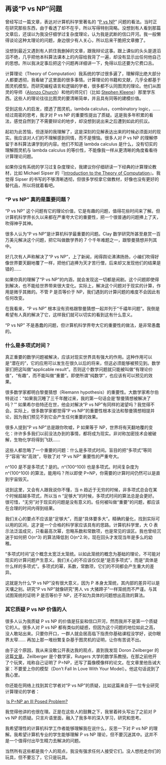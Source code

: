 <div class="inner">
<h2>再谈“P vs NP”问题</h2>
<p>曾经写过一篇文章，表达对计算机科学里著名的 “<a href="https://en.wikipedia.org/wiki/P_versus_NP_problem">P vs NP</a>” 问题的看法。当时正在研究那些东西，由于看透了却不在乎，所以写得特别简略。没想到有人看到那篇文章后，还误以为我没仔细学过复杂度理论，认为我是武断的信口开河。我一般懒得谈论这种太理论的问题，身边很少有人关心，所以后来干脆把文章撤了。</p>
<p>没想到最近又遇到有人抓住我删掉的文章，跟我辩论这事。跟上课似的头头是道滔滔不绝，几乎把他本科算法课本上的内容给我背了一遍，却没有显示出任何他自己的思想。所以我决定事后把这个问题再详细讲一下，免得以后还要为它费口舌。</p>
<p>计算理论（Theory of Computation）我系统的学过很多遍了，理解得比绝大部分人都要透彻，我看破了这里面的很多事情。计算理论的书籍和文献，几乎全都基于图灵机模型。而研究编程语言和逻辑的学者，很多都不认同图灵的理论。他们从图灵的导师（<a href="https://en.wikipedia.org/wiki/Alonzo_Church">Alonzo Church</a>）和他的师兄们（比如 <a href="https://en.wikipedia.org/wiki/Stephen_Cole_Kleene">Stephen Kleene</a>）那里学东西。这些人的理论往往比图灵的要清晰简单，并且具有同等的建模价值。</p>
<p>受到这些人的启发，摸透了图灵机，lambda calculus，combinatory logic，…… 经过周密的思考，我才对 P vs NP 的重要性提出了质疑。这是我多年积累的看法，感觉自然到了不需要辩论的地步，却没想到说出来之后遭到如此的抗议。</p>
<p>起初为此苦恼，但逐渐的我理解了，这是深刻的见解表达出来的时候必须面对的现实。我应该对人们的不理解感到同情，而不是懊恼。很多人对 P vs NP 的理解停留于本科算法课学到的内容。他们不知道 lambda calculus 是什么，没有切实的理解图灵机与 lambda calculus 的等价性，不能像我一样从更清晰的角度看看待计算理论问题。</p>
<p>如果你没有系统的学习过复杂度理论，我建议你仔细研读一下经典的计算理论教材，比如 Michael Sipser 的『<a href="https://www.amazon.com/Introduction-Theory-Computation-Michael-Sipser/dp/113318779X">Introduction to the Theory of Computation</a>』。我觉得 Sipser 的书写的不够清晰透彻，但很多学校拿它做教材，好像也没有更好的替代品，所以将就着看吧。</p>
<h3 id="p-vs-np-真的是重要问题">“P vs NP” 真的是重要问题？</h3>
<p>“P vs NP” 这个问题有它的理论价值，它是有趣的问题，值得花些时间来了解。但计算机科学界长久以来都在严重夸大它的重要性，把一个很普通的问题捧上了天，吹得神乎其神。</p>
<p>很多人认为“P vs NP”是计算机科学最重要的问题。Clay 数学研究所甚至悬赏一百万美元解决这个问题，把它叫做数学界的 7 个千年难题之一，跟黎曼猜想并列其中。</p>
<p>好几次有人声称解决了“P vs NP”，上了新闻，闹得舆论沸沸扬扬，小编们吹得好像世界要天翻地覆了一样，把他们追捧为天才苦行僧，后来却又发现他们的结果是错的……</p>
<p>如果你真的理解了“P vs NP”的内涵，就会发现这一切都是闹剧。这个问题即使得到解决，也不能给世界带来很大变化。实际上，解决这个问题对于现实的计算，作用是微乎其微的。不管 P 是否等价于 NP，我们遇到的计算问题的难度不会因此有任何改变。</p>
<p>在我看来，“P vs NP” 根本没有资格跟黎曼猜想一起并列于“千禧年问题”。我倒是希望有人真的解决了它，这样我们就可以切实的看到这有什么意义。</p>
<p>“P vs NP” 不是愚蠢的问题，但计算机科学界夸大它的重要性的做法，是非常愚蠢的。</p>
<h3 id="什么是多项式时间">什么是多项式时间？</h3>
<p>真正重要的数学问题被解决，应该对现实世界具有强大的作用。这种作用可以是“潜在的”，它的应用可以发生在很久以后的将来，但这必须能够被预见到。数学家们把这叫做“applicable result”。否则这个数学问题就只能被叫做“有理论价值”，“有趣”，而不能叫做“重要”。即使所谓“纯数学”，也应该有可以预见的效果。</p>
<p>很多数学家都明白黎曼猜想（Riemann hypothesis）的重要性。大数学家希尔伯特说过：“如果我沉睡了三千年醒过来，我的第一句话会是‘黎曼猜想被解决了吗？’” 如果希尔伯特还在世，他会对解决“P vs NP”有同样的渴望吗？我觉得不会。实际上，很多数学家都觉得“P vs NP”的重要性根本没法和黎曼猜想相提并论，因为我们预见不到它会产生任何重要的效果。</p>
<p>很多人提到“P vs NP”总是跟你吹嘘，P 如果等于 NP，世界将有天翻地覆的变化：许许多多我们以前没法办到的事情，都将成为现实。非对称加密技术会被破解，生物化学将得到飞跃……</p>
<p>这些人都忽略了一个重要的问题：什么是多项式时间。盲目的把“多项式”等同于“容易”和“高效”，导致了对 “P vs NP” 重要性的严重夸大。</p>
<p>n^100 是不是多项式？是的。n^(100^100) 也是多项式。时间复杂度为 n^(100^100) 的算法，能用吗？所以即使 P=NP，你需要的计算时间仍然可以是直到宇宙毁灭。</p>
<p>说到这里，又会有人跟我说你不懂，当 n 趋近于无穷的时候，非多项式总会在某个时候超越多项式，所以当 n “足够大”的时候，多项式时间的算法总是会更好。很可惜，“无穷”对于现实的问题是没有意义的。任何被叫做“重要”的问题，都应该在合理的时间内得到结果。</p>
<p>我们关心的要点不应该是“足够大”，而是“具体要多大”。精确的量化，找到实际可以用的区间，这才是一个合格的科学家应该具有的思路。计算机科学里，大 O 表示法泛滥成灾，只看最高次幂，忽略系数和常数项，也是常见的误区。我也曾经沉迷于如何把 O(n^3) 的算法降低到 O(n^2.9)，现在回头才发现当年是多么的幼稚。</p>
<p>“多项式时间”这个概念太宽泛太笼统。以如此笼统的概念为基础的理论，不可能对现实的计算问题产生意义。我们关心的不应该仅仅是“是否多项式”，而是“具体是什么样的多项式”。多项式的幂，系数，常数项，它们的不同都会产生重大的差异。</p>
<p>这就是为什么“P vs NP”没有很大意义，因为 P 本身太笼统，其内部的差异可以是天壤之别。研究“P vs NP”就像研究“男人 vs 大猪蹄子”一样笼统而不严谨。与其试图笼统的证明 P 是否等价于 NP，还不如为具体的问题想出高效的算法。</p>
<h3 id="其它质疑-p-vs-np-价值的人">其它质疑 P vs NP 价值的人</h3>
<p>很多人认为我质疑 P vs NP 的价值是狂妄和信口开河，然而我并不是第一个质疑它的人。很多人对 P vs NP 都有类似的疑惑，但因为这个问题的地位如此之高，没人敢站出来。只要你开口，一群人就会居高临下指责你基础课程没学好，说你眼界太窄…… 再加上那一堆纷繁复杂基于图灵机的证明，让你有苦说不出。</p>
<p>由于这个原因，我从来没敢公开表达我的观点，直到我发现 Doron Zeilberger 的这篇<a href="http://sites.math.rutgers.edu/~zeilberg/Opinion98.html">文章</a>。Zeilberger 是个数学家，Rutgers 大学的数学系教授。在那之前他开了个玩笑，戏称自己证明了 P=NP，还写了篇像模像样的论文。在文章里他告诫大家：不要爱上你的模型（Don’t Fall In Love With Your Model）。他这句话说到了我心里。</p>
<p>你还能在网络上找到其它学者对“P vs NP”的质疑，比如这篇来自于一位专业研究计算理论的学者：</p>
<p>​    <a href="https://rjlipton.wordpress.com/2009/07/03/is-pnp-an-ill-posed-problem">Is P=NP an Ill Posed Problem?</a></p>
<p>我觉得他讲的也很在理。正是在这些人的鼓舞之下，我冒着砖头写出了之前对 P vs NP 的质疑。只言片语里面，融入了我多年的深入学习，研究和思考。</p>
<p>我希望理性的计算机科学工作者能够理解我在说什么，反思一下对 P vs NP 的理解。我希望计算机专业的学生能够理解 P vs NP 理论，但不要沉迷其中。这并不是一个值得付出毕生精力去解决的问题。</p>
<p>当然所有这些都是我个人的观点，我没有强求任何人接受它们。没人想抢走你们的玩具，但不要忘了，它只是玩具。</p>
</div>
    